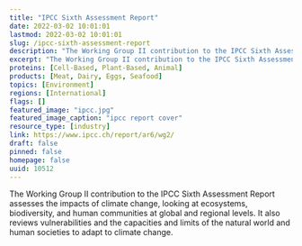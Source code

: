 ```yaml
---
title: "IPCC Sixth Assessment Report"
date: 2022-03-02 10:01:01
lastmod: 2022-03-02 10:01:01
slug: /ipcc-sixth-assessment-report
description: "The Working Group II contribution to the IPCC Sixth Assessment Report assesses the impacts of climate change, looking at ecosystems, biodiversity, and human communities at global and regional levels. It also reviews vulnerabilities and the capacities and limits of the natural world and human societies to adapt to climate change."
excerpt: "The Working Group II contribution to the IPCC Sixth Assessment Report assesses the impacts of climate change, looking at ecosystems, biodiversity, and human communities at global and regional levels. It also reviews vulnerabilities and the capacities and limits of the natural world and human societies to adapt to climate change."
proteins: [Cell-Based, Plant-Based, Animal]
products: [Meat, Dairy, Eggs, Seafood]
topics: [Environment]
regions: [International]
flags: []
featured_image: "ipcc.jpg"
featured_image_caption: "ipcc report cover"
resource_type: [industry]
link: https://www.ipcc.ch/report/ar6/wg2/
draft: false
pinned: false
homepage: false
uuid: 10512
---
```

The Working Group II contribution to the IPCC Sixth Assessment Report
assesses the impacts of climate change, looking at ecosystems,
biodiversity, and human communities at global and regional levels. It
also reviews vulnerabilities and the capacities and limits of the
natural world and human societies to adapt to climate change.
